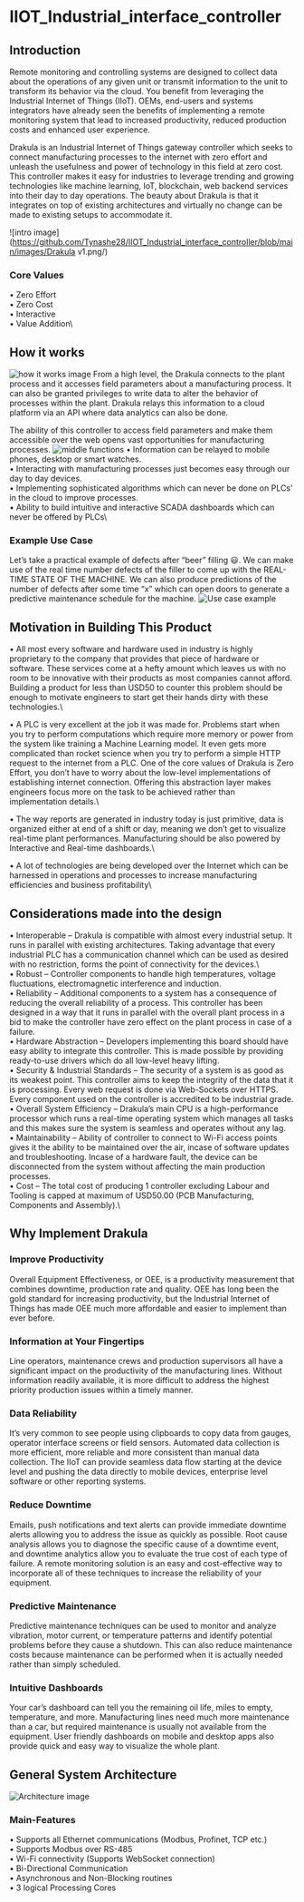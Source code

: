 # IIOT_Industrial_interface_controller

## Introduction

Remote monitoring and controlling systems are designed to collect data about the operations of any given unit or transmit information to the unit to transform its behavior via the cloud. You benefit from leveraging the Industrial Internet of Things (IIoT). OEMs, end-users and systems integrators have already seen the benefits of implementing a remote monitoring system that lead to increased productivity, reduced production costs and enhanced user experience.

Drakula is an Industrial Internet of Things gateway controller which seeks to connect manufacturing processes to the internet with zero effort and unleash the usefulness and power of technology in this field at zero cost. This controller makes it easy for industries to leverage trending and growing technologies like machine learning, IoT, blockchain, web backend services into their day to day operations. The beauty about Drakula is that it integrates on top of existing architectures and virtually no change can be made to existing setups to accommodate it.  

![intro image](https://github.com/Tynashe28/IIOT_Industrial_interface_controller/blob/main/images/Drakula v1.png/)

### Core Values
•	Zero Effort\
•	Zero Cost\
•	Interactive\
•	Value Addition\

## How it works
![how it works image](https://github.com/Tynashe28/IIOT_Industrial_interface_controller/blob/main/images/1.PNG/)
From a high level, the Drakula connects to the plant process and it accesses field parameters about a manufacturing process. It can also be granted privileges to write data to alter the behavior of processes within the plant. Drakula relays this information to a cloud platform via an API where data analytics can also be done.

The ability of this controller to access field parameters and make them accessible over the web opens vast opportunities for manufacturing processes.
![middle functions](https://github.com/Tynashe28/IIOT_Industrial_interface_controller/blob/main/images/2.PNG/)
•	Information can be relayed to mobile phones, desktop or smart watches.\
•	Interacting with manufacturing processes just becomes easy through our day to day devices.\
•	Implementing sophisticated algorithms which can never be done on PLCs’ in the cloud to improve processes.\
•	Ability to build intuitive and interactive SCADA dashboards which can never be offered by PLCs\

### Example Use Case
Let’s take a practical example of defects after “beer” filling 😃. We can make use of the real time number defects of the filler to come up with the REAL-TIME STATE OF THE MACHINE. We can also produce predictions of the number of defects after some time “x” which can open doors to generate a predictive maintenance schedule for the machine.
![Use case example](https://github.com/Tynashe28/IIOT_Industrial_interface_controller/blob/main/images/3.PNG/)

## Motivation in Building This Product
•	All most every software and hardware used in industry is highly proprietary to the company that provides that piece of hardware or software. These services come at a hefty amount which leaves us with no room to be innovative with their products as most companies cannot afford. Building a product for less than USD50 to counter this problem should be enough to motivate engineers to start get their hands dirty with these technologies.\

•	A PLC is very excellent at the job it was made for. Problems start when you try to perform computations which require more memory or power from the system like training a Machine Learning model. It even gets more complicated than rocket science when you try to perform a simple HTTP request to the internet from a PLC. One of the core values of Drakula is Zero Effort, you don’t have to worry about the low-level implementations of establishing internet connection. Offering this abstraction layer makes engineers focus more on the task to be achieved rather than implementation details.\


•	The way reports are generated in industry today is just primitive, data is organized either at end of a shift or day, meaning we don’t get to visualize real-time plant performances. Manufacturing should be also powered by Interactive and Real-time dashboards.\

•	A lot of technologies are being developed over the Internet which can be harnessed in operations and processes to increase manufacturing efficiencies and business profitability\

## Considerations made into the design

•	Interoperable – Drakula is compatible with almost every industrial setup. It runs in parallel with existing architectures. Taking advantage that every industrial PLC has a communication channel which can be used as desired with no restriction, forms the point of connectivity for the devices.\ \
•	Robust – Controller components to handle high temperatures, voltage fluctuations, electromagnetic interference and induction.\
•	Reliability – Additional components to a system has a consequence of reducing the overall reliability of a process. This controller has been designed in a way that it runs in parallel with the overall plant process in a bid to make the controller have zero effect on the plant process in case of a failure. \
•	Hardware Abstraction – Developers implementing this board should have easy ability to integrate this controller. This is made possible by providing ready-to-use drivers which do all low-level heavy lifting.\
•	Security & Industrial Standards – The security of a system is as good as its weakest point. This controller aims to keep the integrity of the data that it is processing. Every web request is done via Web-Sockets over HTTPS. Every component used on the controller is accredited to be industrial grade.\
•	Overall System Efficiency – Drakula’s main CPU is a high-performance processor which runs a real-time operating system which manages all tasks and this makes sure the system is seamless and operates without any lag.\
•	Maintainability – Ability of controller to connect to Wi-Fi access points gives it the ability to be maintained over the air, incase of software updates and troubleshooting. Incase of a hardware fault, the device can be disconnected from the system without affecting the main production processes.\
•	Cost – The total cost of producing 1 controller excluding Labour and Tooling is capped at maximum of USD50.00 (PCB Manufacturing, Components and Assembly).\

## Why Implement Drakula
### Improve Productivity
Overall Equipment Effectiveness, or OEE, is a productivity measurement that combines downtime, production rate and quality. OEE has long been the gold standard for increasing productivity, but the Industrial Internet of Things has made OEE much more affordable and easier to implement than ever before. 

### Information at Your Fingertips
Line operators, maintenance crews and production supervisors all have a significant impact on the productivity of the manufacturing lines. Without information readily available, it is more difficult to address the highest priority production issues within a timely manner.

### Data Reliability
It’s very common to see people using clipboards to copy data from gauges, operator interface screens or field sensors. Automated data collection is more efficient, more reliable and more consistent than manual data collection. The IIoT can provide seamless data flow starting at the device level and pushing the data directly to mobile devices, enterprise level software or other reporting systems.

### Reduce Downtime
Emails, push notifications and text alerts can provide immediate downtime alerts allowing you to address the issue as quickly as possible.  Root cause analysis allows you to diagnose the specific cause of a downtime event, and downtime analytics allow you to evaluate the true cost of each type of failure.  A remote monitoring solution is an easy and cost-effective way to incorporate all of these techniques to increase the reliability of your equipment.

### Predictive Maintenance
Predictive maintenance techniques can be used to monitor and analyze vibration, motor current, or temperature patterns and identify potential problems before they cause a shutdown. This can also reduce maintenance costs because maintenance can be performed when it is actually needed rather than simply scheduled.

### Intuitive Dashboards
Your car’s dashboard can tell you the remaining oil life, miles to empty, temperature, and more. Manufacturing lines need much more maintenance than a car, but required maintenance is usually not available from the equipment. User friendly dashboards on mobile and desktop apps also provide quick and easy way to visualize the whole plant.

## General System Architecture

![Architecture image](https://github.com/Tynashe28/IIOT_Industrial_interface_controller/blob/main/images/4.PNG/)
### Main-Features
•	Supports all Ethernet communications (Modbus, Profinet, TCP etc.)\
•	Supports Modbus over RS-485\
•	Wi-Fi connectivity (Supports WebSocket connection)\
•	Bi-Directional Communication\
•	Asynchronous and Non-Blocking routines\
•	3 logical Processing Cores
